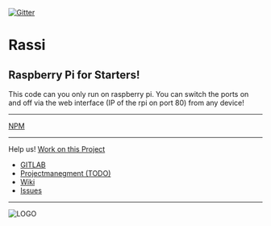 [![Gitter](https://badges.gitter.im/Sharkbyteprojects/RassI.svg)](https://gitter.im/Sharkbyteprojects/RassI?utm_source=badge&utm_medium=badge&utm_campaign=pr-badge)
# Rassi
## Raspberry Pi for Starters!

This code can you only run on raspberry pi.
You can switch the ports on and off via the web interface (IP of the rpi on port 80) from any device!

---
[NPM](https://www.npmjs.com/package/rassi)

---

Help us! [Work on this Project](https://github.com/FreeSoftwareDevlopment/RassI)

- [GITLAB](https://gitlab.com/Sharkbyteprojects/rassi)
- [Projectmanegment (TODO)](https://github.com/Sharkbyteprojects/RassI/projects/1?fullscreen=true)
- [Wiki](https://github.com/Sharkbyteprojects/RassI/wiki)
- [Issues](https://github.com/Sharkbyteprojects/RassI/issues)

---

![LOGO](https://sharkbyteprojects.github.io/RassI/public/RASSI%20LOGO.svg)
